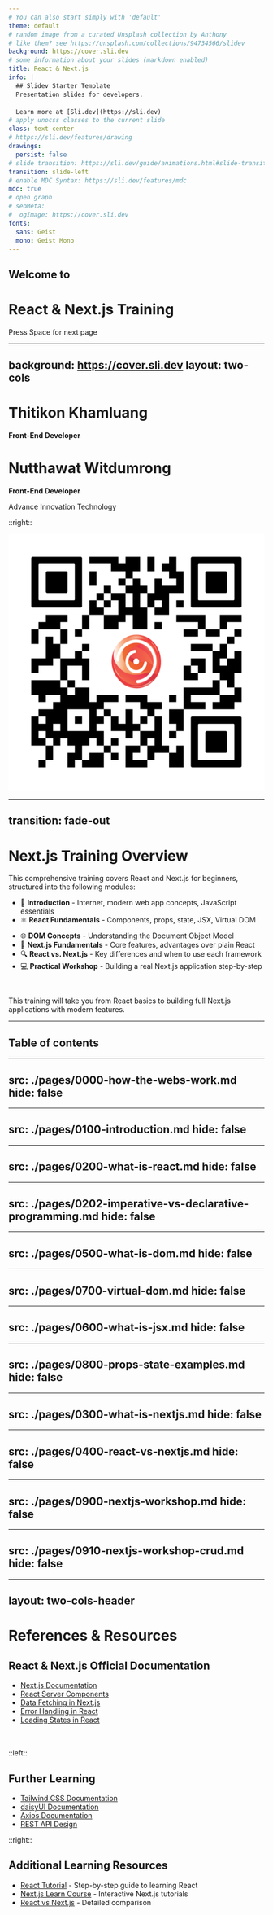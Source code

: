 ```yaml
---
# You can also start simply with 'default'
theme: default
# random image from a curated Unsplash collection by Anthony
# like them? see https://unsplash.com/collections/94734566/slidev
background: https://cover.sli.dev
# some information about your slides (markdown enabled)
title: React & Next.js 
info: |
  ## Slidev Starter Template
  Presentation slides for developers.

  Learn more at [Sli.dev](https://sli.dev)
# apply unocss classes to the current slide
class: text-center
# https://sli.dev/features/drawing
drawings:
  persist: false
# slide transition: https://sli.dev/guide/animations.html#slide-transitions
transition: slide-left
# enable MDC Syntax: https://sli.dev/features/mdc
mdc: true
# open graph
# seoMeta:
#  ogImage: https://cover.sli.dev
fonts:
  sans: Geist
  mono: Geist Mono
---
```


## Welcome to 
# React & Next.js Training

<div @click="$slidev.nav.next" class="mt-12 py-1" hover:bg="white op-10">
  Press Space for next page <carbon:arrow-right />
</div>

---
background: https://cover.sli.dev
layout: two-cols
---

# Thitikon Khamluang
**Front-End Developer**

# Nutthawat Witdumrong

**Front-End Developer**

<div class="text-center m-6 text-xl">
    Advance Innovation Technology
</div> 

::right::

<img src="/assets/qr-code.png" class="mt-5 w-52 mx-auto" />


---
transition: fade-out
---

# Next.js Training Overview

This comprehensive training covers React and Next.js for beginners, structured into the following modules:

- 📝 **Introduction** - Internet, modern web app concepts, JavaScript essentials
- ⚛️ **React Fundamentals** - Components, props, state, JSX, Virtual DOM
<!-- - 🔄 **Programming Paradigms** - Imperative vs. declarative programming approaches -->
- 🌐 **DOM Concepts** - Understanding the Document Object Model
- 🧩 **Next.js Fundamentals** - Core features, advantages over plain React
- 🔍 **React vs. Next.js** - Key differences and when to use each framework
- 💻 **Practical Workshop** - Building a real Next.js application step-by-step

<br>

This training will take you from React basics to building full Next.js applications with modern features.

---

## Table of contents 

<Toc minDepth="1" class="mt5" maxDepth="1" columns="2" />

---
src: ./pages/0000-how-the-webs-work.md
hide: false
---

---
src: ./pages/0100-introduction.md
hide: false
---

---
src: ./pages/0200-what-is-react.md
hide: false
---

---
src: ./pages/0202-imperative-vs-declarative-programming.md
hide: false
---

---
src: ./pages/0500-what-is-dom.md
hide: false
---

---
src: ./pages/0700-virtual-dom.md
hide: false
---

---
src: ./pages/0600-what-is-jsx.md
hide: false
---

---
src: ./pages/0800-props-state-examples.md
hide: false
---

---
src: ./pages/0300-what-is-nextjs.md
hide: false
---

---
src: ./pages/0400-react-vs-nextjs.md
hide: false
---

---
src: ./pages/0900-nextjs-workshop.md
hide: false
---

---
src: ./pages/0910-nextjs-workshop-crud.md
hide: false
---


---
layout: two-cols-header
---

# References & Resources

## React & Next.js Official Documentation
- [Next.js Documentation](https://nextjs.org/docs)
- [React Server Components](https://nextjs.org/docs/app/building-your-application/rendering/server-components)
- [Data Fetching in Next.js](https://nextjs.org/docs/app/building-your-application/data-fetching)
- [Error Handling in React](https://react.dev/reference/react/Component#catching-rendering-errors-with-an-error-boundary)
- [Loading States in React](https://react.dev/reference/react/Suspense#displaying-a-fallback-while-content-is-loading)
<br>
<br>
::left::

## Further Learning
- [Tailwind CSS Documentation](https://tailwindcss.com/docs)
- [daisyUI Documentation](https://daisyui.com/docs/install/)
- [Axios Documentation](https://axios-http.com/docs/intro)
- [REST API Design](https://restfulapi.net/)

::right::

## Additional Learning Resources
- [React Tutorial](https://react.dev/learn) - Step-by-step guide to learning React
- [Next.js Learn Course](https://nextjs.org/learn) - Interactive Next.js tutorials
- [React vs Next.js](https://nextjs.org/learn/react-foundations/what-is-react-and-nextjs) - Detailed comparison